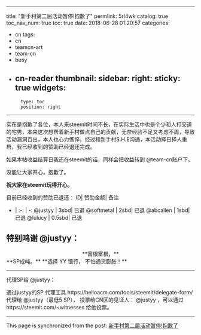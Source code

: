 
---
title: "新手村第二届活动暂停!抱歉了"
permlink: 5rl4wk
catalog: true
toc_nav_num: true
toc: true
date: 2018-06-28 01:20:57
categories:
- cn
tags:
- cn
- teamcn-art
- team-cn
- busy
- cn-reader
thumbnail: 
sidebar:
    right:
        sticky: true
widgets:
    -
        type: toc
        position: right
---


实在是抱歉了各位，本人来steemit时间不长，在实际生活中也是个少和人打交道的宅男，本来这次想帮着新手村做点自己的贡献，无奈经验不足又考虑不周，导致活动漏洞百出，本人也心力憔悴，经过和新手村S.H.E沟通，本活动择日择人重启，我已经收到的赞助已经退还完成。

如果本帖收益结算日我还在steemit的话，同样会把收益转到 @team-cn账户下。

没能让大家开心，抱歉了。

**祝大家在steemit玩得开心。**

目前已经收到的赞助已退还：
ID| 赞助金额| 备注
- | :-: | -: 
 @justyy | 3sbd| 已退
 @softmetal | 2sbd|  已退
 @abcallen  | 1sbd| 已退
 @lulucy  | 0.5sbd| 已退

## 特别鸣谢 @justyy：
<center>**富根富根，**</center >
**SP成吨。**
**选择 YY 银行，
不怕通货膨胀！**

***
<p align="left"> 代理SP给 @justyy：</p>
通过justyy的SP 代理工具 https://helloacm.com/tools/steemit/delegate-form/ 代理给  @justyy（最低5 SP），
投票给CN区的见证人：  @justyy ，可以通过 https://steemit.com/~witnesses 给他投票。



- - -

This page is synchronized from the post: [新手村第二届活动暂停!抱歉了](https://steemit.com/@julian2013/5rl4wk)
